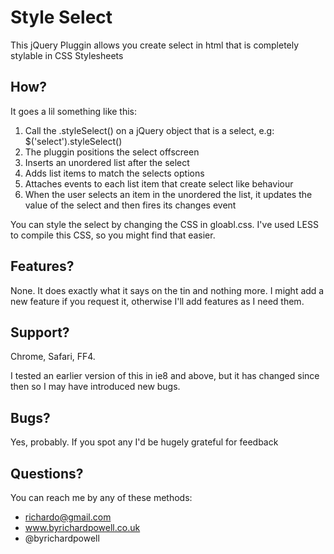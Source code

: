 # Style Select

This jQuery Pluggin allows you create select in html that is completely stylable in CSS Stylesheets

## How?

It goes a lil something like this:

1. Call the .styleSelect() on a jQuery object that is a select, e.g: $('select').styleSelect()
2. The pluggin positions the select offscreen
3. Inserts an unordered list after the select
4. Adds list items to match the selects options
5. Attaches events to each list item that create select like behaviour
6. When the user selects an item in the unordered the list, it updates the value of the select and then fires its changes event

You can style the select by changing the CSS in gloabl.css.  I've used LESS to compile this CSS, so you might find that easier.
## Features?

None. It does exactly what it says on the tin and nothing more.  I might add a new feature if you request it, otherwise I'll add features as I need them.

## Support?
Chrome, Safari, FF4.

I tested an earlier version of this in ie8 and above, but it has changed since then so I may have introduced new bugs.

## Bugs?
Yes, probably.  If you spot any I'd be hugely grateful for feedback

## Questions?
You can reach me by any of these methods:

* richardo@gmail.com
* www.byrichardpowell.co.uk
* @byrichardpowell